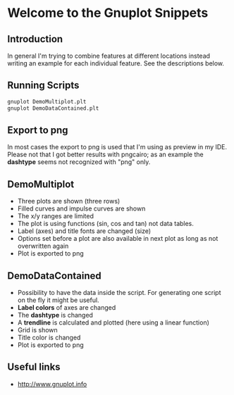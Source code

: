 # Welcome to the Gnuplot Snippets

## Introduction

In general I'm trying to combine features
at different locations instead writing an
example for each individual feature. See
the descriptions below.

## Running Scripts

```bash
gnuplot DemoMultiplot.plt
gnuplot DemoDataContained.plt
```

## Export to png

In most cases the export to png is used that I'm
using as preview in my IDE. Please not that I got
better results with pngcairo; as an example the
**dashtype** seems not recognized with "png" only.

## DemoMultiplot

 - Three plots are shown (three rows)
 - Filled curves and impulse curves are shown
 - The x/y ranges are limited
 - The plot is using functions (sin, cos and tan)
   not data tables.
 - Label (axes) and title fonts are changed (size)
 - Options set before a plot are also available
   in next plot as long as not overwritten again
 - Plot is exported to png

## DemoDataContained

 - Possibility to have the data inside the script.
   For generating one script on the fly it might
   be useful.
 - **Label colors** of axes are changed
 - The **dashtype** is changed
 - A **trendline** is calculated and plotted
   (here using a linear function)
 - Grid is shown
 - Title color is changed
 - Plot is exported to png


## Useful links

 - http://www.gnuplot.info
